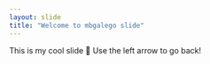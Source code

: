 ```yaml
---
layout: slide
title: "Welcome to mbgalego slide"
---
```

This is my cool slide :tada:
Use the left arrow to go back!

